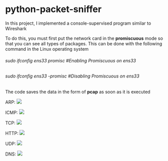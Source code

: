 # python-packet-sniffer
In this project, I implemented a console-supervised program similar to Wireshark

To do this, you must first put the network card in the <b>promiscuous</b> mode so that you can see all types of packages.
This can be done with the following command in the Linux operating system

<h6>sudo ifconfig ens33 promisc #Enabling Promiscuous on ens33</h6>

<h6>sudo ifconfig ens33 -promisc #Disabling Promiscuous on ens33</h6>

The code saves the data in the form of <b>pcap</b> as soon as it is executed




ARP:
<image src = "https://raw.githubusercontent.com/zahraakhlaghi/python-packet-sniffer/master/images/arp.png" />


ICMP:
<image src = "https://raw.githubusercontent.com/zahraakhlaghi/python-packet-sniffer/master/images/icmp.png" />


TCP:
<image src = "https://raw.githubusercontent.com/zahraakhlaghi/python-packet-sniffer/master/images/tcp.png" />


HTTP:
<image src = "https://raw.githubusercontent.com/zahraakhlaghi/python-packet-sniffer/master/images/http.png" />
   
   
UDP:
<image src = "https://raw.githubusercontent.com/zahraakhlaghi/python-packet-sniffer/master/images/udp.png" />


DNS:
<image src = "https://raw.githubusercontent.com/zahraakhlaghi/python-packet-sniffer/master/images/dns.png" />
                                                                                                          
